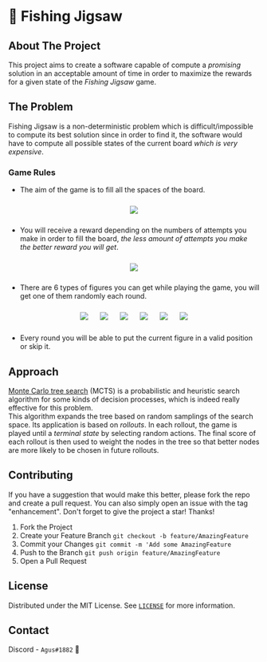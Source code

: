 # 🎣 Fishing Jigsaw
## About The Project
This project aims to create a software capable of compute a *promising* solution in an acceptable amount of time in order to maximize the rewards for a given state of the *Fishing Jigsaw* game.

## The Problem
Fishing Jigsaw is a non-deterministic problem which is difficult/impossible to compute its best solution since in order to find it, the software would have to compute all possible states of the current board *which is very expensive*.

### Game Rules
- The aim of the game is to fill all the spaces of the board.

<div align="center">
    <image style="padding: 10px" src="https://user-images.githubusercontent.com/85197622/216485215-8c295180-79cb-40d2-9acb-e6f6a95eefa0.png">
</div>

- You will receive a reward depending on the numbers of attempts you make in order to fill the board, *the less amount of attempts you make the better reward you will get*.

<div align="center">
    <image style="padding: 10px" src="https://user-images.githubusercontent.com/85197622/216482405-c386403a-5bfc-429f-b9df-4cff9620fe79.png">
</div>

- There are 6 types of figures you can get while playing the game, you will get one of them randomly each round.

<div align="center">
    <image style="padding: 10px" src="https://user-images.githubusercontent.com/85197622/216482399-91f0cb97-8adc-464f-9c4b-f3640e1d18d3.png">
    <image style="padding: 10px" src="https://user-images.githubusercontent.com/85197622/216482401-839f1e99-791f-46fa-9c58-6b84e1d087a6.png">
    <image style="padding: 10px" src="https://user-images.githubusercontent.com/85197622/216482402-68251aa7-7a5e-488d-97e8-c088c86ae211.png">
    <image style="padding: 10px" src="https://user-images.githubusercontent.com/85197622/216482403-a1aa4bc3-04e4-473e-8376-8d039d847fbd.png">
    <image style="padding: 10px" src="https://user-images.githubusercontent.com/85197622/216482408-c9092625-5b6d-4b20-a86d-70450abb719c.png">
    <image style="padding: 10px" src="https://user-images.githubusercontent.com/85197622/216482411-224666be-cfbb-4b96-8863-ce0bc0046117.png">
</div>

- Every round you will be able to put the current figure in a valid position or skip it.

## Approach
[Monte Carlo tree search]("https://en.wikipedia.org/wiki/Hobbit#Lifestyle") (MCTS) is a probabilistic and heuristic search algorithm for some kinds of decision processes, which is indeed really effective for this problem.\
This algorithm expands the tree based on random samplings of the search space. Its application is based on *rollouts*. In each rollout, the game is played until a *terminal state* by selecting random actions. The final score of each rollout is then used to weight the nodes in the tree so that better nodes are more likely to be chosen in future rollouts.

## Contributing
If you have a suggestion that would make this better, please fork the repo and create a pull request. You can also simply open an issue with the tag "enhancement". Don't forget to give the project a star! Thanks!

1. Fork the Project
2. Create your Feature Branch `git checkout -b feature/AmazingFeature`
3. Commit your Changes `git commit -m 'Add some AmazingFeature`
4. Push to the Branch `git push origin feature/AmazingFeature`
5. Open a Pull Request

## License
Distributed under the MIT License. See [`LICENSE`](LICENSE) for more information.

## Contact
Discord - `Agus#1882` 💖
